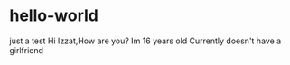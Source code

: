 # hello-world
just a test
Hi Izzat,How are you?
Im 16 years old
Currently doesn't have a girlfriend
